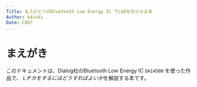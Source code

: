 ```yaml
---
Title: もうひとつのBluetooth Low Energy IC でLEDを光らせる本
Author: k4zuki
Date: C89?
...
```


# まえがき
このドキュメントは、Dialog社のBluetooth Low Energy IC `DA14580` を使った作品で、
*Lチカをするにはどうすればよいか*を解説する本です。


